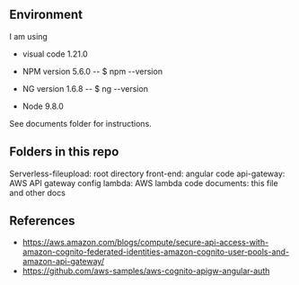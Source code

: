 ## Environment

I am using 

- visual code 1.21.0
- NPM version 5.6.0
    -- $ npm --version

- NG version 1.6.8
    -- $ ng --version
- Node 9.8.0

See documents folder for instructions.
## Folders in this repo
Serverless-fileupload: root directory
front-end: angular code
api-gateway: AWS API gateway config
lambda: AWS lambda code
documents: this file and other docs


## References

* https://aws.amazon.com/blogs/compute/secure-api-access-with-amazon-cognito-federated-identities-amazon-cognito-user-pools-and-amazon-api-gateway/
* https://github.com/aws-samples/aws-cognito-apigw-angular-auth


